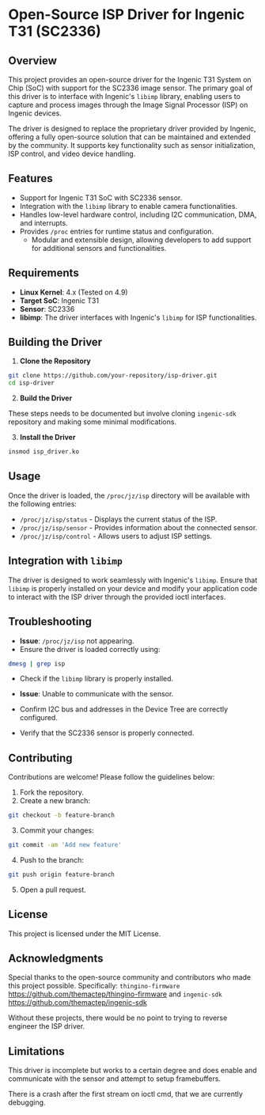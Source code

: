 # Open-Source ISP Driver for Ingenic T31 (SC2336)

## Overview
This project provides an open-source driver for the Ingenic T31 System on Chip (SoC) with support for the SC2336 image sensor. The primary goal of this driver is to interface with Ingenic's `libimp` library, enabling users to capture and process images through the Image Signal Processor (ISP) on Ingenic devices.

The driver is designed to replace the proprietary driver provided by Ingenic, offering a fully open-source solution that can be maintained and extended by the community. It supports key functionality such as sensor initialization, ISP control, and video device handling.

## Features
- Support for Ingenic T31 SoC with SC2336 sensor.
- Integration with the `libimp` library to enable camera functionalities.
- Handles low-level hardware control, including I2C communication, DMA, and interrupts.
- Provides `/proc` entries for runtime status and configuration.
    - Modular and extensible design, allowing developers to add support for additional sensors and functionalities.

## Requirements
- **Linux Kernel**: 4.x (Tested on 4.9)
- **Target SoC**: Ingenic T31
- **Sensor**: SC2336
- **libimp**: The driver interfaces with Ingenic's `libimp` for ISP functionalities.

## Building the Driver

1. **Clone the Repository**
```bash
git clone https://github.com/your-repository/isp-driver.git
cd isp-driver
```

2. **Build the Driver**

These steps needs to be documented but involve cloning `ingenic-sdk` repository and making some minimal modifications.

3. **Install the Driver**
```bash
insmod isp_driver.ko
```

## Usage
Once the driver is loaded, the `/proc/jz/isp` directory will be available with the following entries:

- `/proc/jz/isp/status` - Displays the current status of the ISP.
- `/proc/jz/isp/sensor` - Provides information about the connected sensor.
- `/proc/jz/isp/control` - Allows users to adjust ISP settings.

## Integration with `libimp`
The driver is designed to work seamlessly with Ingenic's `libimp`. Ensure that `libimp` is properly installed on your device and modify your application code to interact with the ISP driver through the provided ioctl interfaces.

## Troubleshooting
- **Issue**: `/proc/jz/isp` not appearing.
- Ensure the driver is loaded correctly using:
```bash
dmesg | grep isp
```
- Check if the `libimp` library is properly installed.

- **Issue**: Unable to communicate with the sensor.
- Confirm I2C bus and addresses in the Device Tree are correctly configured.
- Verify that the SC2336 sensor is properly connected.

## Contributing
Contributions are welcome! Please follow the guidelines below:

1. Fork the repository.
2. Create a new branch:
```bash
git checkout -b feature-branch
```
3. Commit your changes:
```bash
git commit -am 'Add new feature'
```
4. Push to the branch:
```bash
git push origin feature-branch
```
5. Open a pull request.

## License
This project is licensed under the MIT License.

## Acknowledgments
Special thanks to the open-source community and contributors who made this project possible.
Specifically: `thingino-firmware`  https://github.com/themactep/thingino-firmware
and `ingenic-sdk` https://github.com/themactep/ingenic-sdk

Without these projects, there would be no point to trying to reverse engineer the ISP driver.

## Limitations
This driver is incomplete but works to a certain degree and 
does enable and communicate with the sensor and attempt to setup framebuffers.

There is a crash after the first stream on ioctl cmd, that we are currently debugging.

